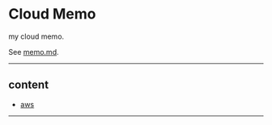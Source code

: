 # Cloud Memo

my cloud memo.

See [memo.md](./memo.md).

---

## content

- [aws](./aws/README.md)

---
